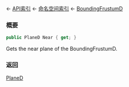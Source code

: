 ← [API索引](Api-Index) ← [命名空间索引](Namespace-Index) ← [BoundingFrustumD](VRageMath.BoundingFrustumD)

### 概要

```csharp
public PlaneD Near { get; }
```

Gets the near plane of the BoundingFrustumD.

### 返回

[PlaneD](VRageMath.PlaneD)

